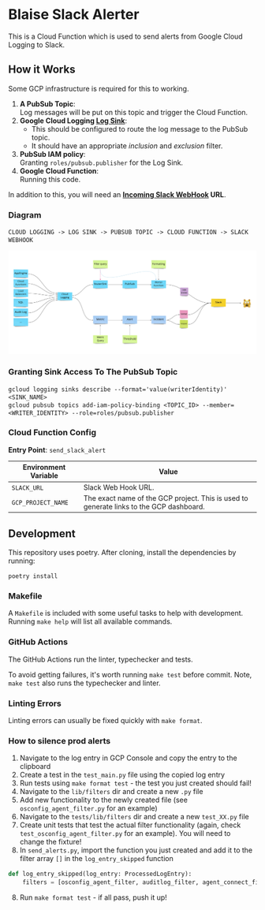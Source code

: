 # Blaise Slack Alerter

This is a Cloud Function which is used to send alerts from Google Cloud Logging to Slack.

## How it Works

Some GCP infrastructure is required for this to working.

1. **A PubSub Topic**:<br>
    Log messages will be put on this topic and trigger the Cloud Function.
2. **Google Cloud Logging [Log Sink](https://cloud.google.com/logging/docs/routing/overview)**:<br>
    - This should be configured to route the log message to the PubSub topic.
    - It should have an appropriate _inclusion_ and _exclusion_ filter.
3. **PubSub IAM policy**:<br>
     Granting `roles/pubsub.publisher` for the Log Sink.
4. **Google Cloud Function**:<br>
    Running this code.

In addition to this, you will need an **[Incoming Slack WebHook](https://api.slack.com/messaging/webhooks) URL**.

### Diagram

```
CLOUD LOGGING -> LOG SINK -> PUBSUB TOPIC -> CLOUD FUNCTION -> SLACK WEBHOOK
```

![Architecture Diagram](./architecture.jpg)

### Granting Sink Access To The PubSub Topic

```shell
gcloud logging sinks describe --format='value(writerIdentity)' <SINK_NAME>
gcloud pubsub topics add-iam-policy-binding <TOPIC_ID> --member=<WRITER_IDENTITY> --role=roles/pubsub.publisher
```

### Cloud Function Config

**Entry Point**: `send_slack_alert`

| Environment Variable | Value                                                                                              |
|----------------------|----------------------------------------------------------------------------------------------------|
| `SLACK_URL`          | Slack Web Hook URL.                                                                                |
| `GCP_PROJECT_NAME`   | The exact name of the GCP project. This is used to generate links to the GCP dashboard.            |

## Development

This repository uses poetry. After cloning, install the dependencies by running:

```shell
poetry install
```

### Makefile

A `Makefile` is included with some useful tasks to help with development.
Running `make help` will list all available commands.

### GitHub Actions

The GitHub Actions run the linter, typechecker and tests.

To avoid getting failures, it's worth running `make test` before commit.
Note, `make test` also runs the typechecker and linter.

### Linting Errors

Linting errors can usually be fixed quickly with `make format`.

### How to silence prod alerts 
1. Navigate to the log entry in GCP Console and copy the entry to the clipboard
2. Create a test in the `test_main.py` file using the copied log entry
3. Run tests using `make format test` - the test you just created should fail!
4. Navigate to the `lib/filters` dir and create a new `.py` file 
5. Add new functionality to the newly created file (see `osconfig_agent_filter.py` for an example)
5. Navigate to the `tests/lib/filters` dir and create a new `test_XX.py` file
6. Create unit tests that test the actual filter functionality (again, check `test_osconfig_agent_filter.py` for an example). You will need to change the fixture!
7. In `send_alerts.py`, import the function you just created and add it to the filter array `[]` in the `log_entry_skipped` function
```python
def log_entry_skipped(log_entry: ProcessedLogEntry):
    filters = [osconfig_agent_filter, auditlog_filter, agent_connect_filter]
```
8. Run `make format test` - if all pass, push it up!